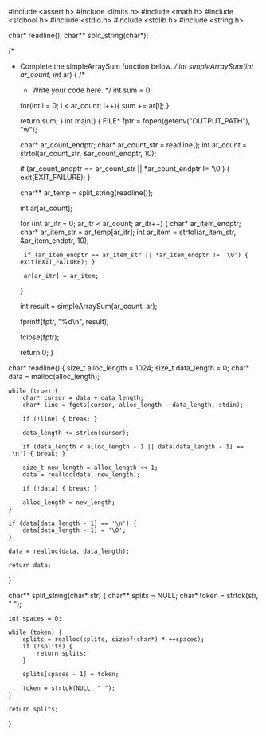 #include <assert.h>
#include <limits.h>
#include <math.h>
#include <stdbool.h>
#include <stdio.h>
#include <stdlib.h>
#include <string.h>

char* readline();
char** split_string(char*);

/*
 * Complete the simpleArraySum function below.
 */
int simpleArraySum(int ar_count, int* ar) {
    /*
     * Write your code here.
     */
    int sum = 0;
    
    for(int i = 0; i < ar_count; i++){
       sum += ar[i];
    }
    
    return sum;
}
int main()
{
    FILE* fptr = fopen(getenv("OUTPUT_PATH"), "w");

    char* ar_count_endptr;
    char* ar_count_str = readline();
    int ar_count = strtol(ar_count_str, &ar_count_endptr, 10);

    if (ar_count_endptr == ar_count_str || *ar_count_endptr != '\0') { exit(EXIT_FAILURE); }

    char** ar_temp = split_string(readline());

    int ar[ar_count];

    for (int ar_itr = 0; ar_itr < ar_count; ar_itr++) {
        char* ar_item_endptr;
        char* ar_item_str = ar_temp[ar_itr];
        int ar_item = strtol(ar_item_str, &ar_item_endptr, 10);

        if (ar_item_endptr == ar_item_str || *ar_item_endptr != '\0') { exit(EXIT_FAILURE); }

        ar[ar_itr] = ar_item;
    }

    int result = simpleArraySum(ar_count, ar);

    fprintf(fptr, "%d\n", result);

    fclose(fptr);

    return 0;
}

char* readline() {
    size_t alloc_length = 1024;
    size_t data_length = 0;
    char* data = malloc(alloc_length);

    while (true) {
        char* cursor = data + data_length;
        char* line = fgets(cursor, alloc_length - data_length, stdin);

        if (!line) { break; }

        data_length += strlen(cursor);

        if (data_length < alloc_length - 1 || data[data_length - 1] == '\n') { break; }

        size_t new_length = alloc_length << 1;
        data = realloc(data, new_length);

        if (!data) { break; }

        alloc_length = new_length;
    }

    if (data[data_length - 1] == '\n') {
        data[data_length - 1] = '\0';
    }

    data = realloc(data, data_length);

    return data;
}

char** split_string(char* str) {
    char** splits = NULL;
    char* token = strtok(str, " ");

    int spaces = 0;

    while (token) {
        splits = realloc(splits, sizeof(char*) * ++spaces);
        if (!splits) {
            return splits;
        }

        splits[spaces - 1] = token;

        token = strtok(NULL, " ");
    }

    return splits;
}
